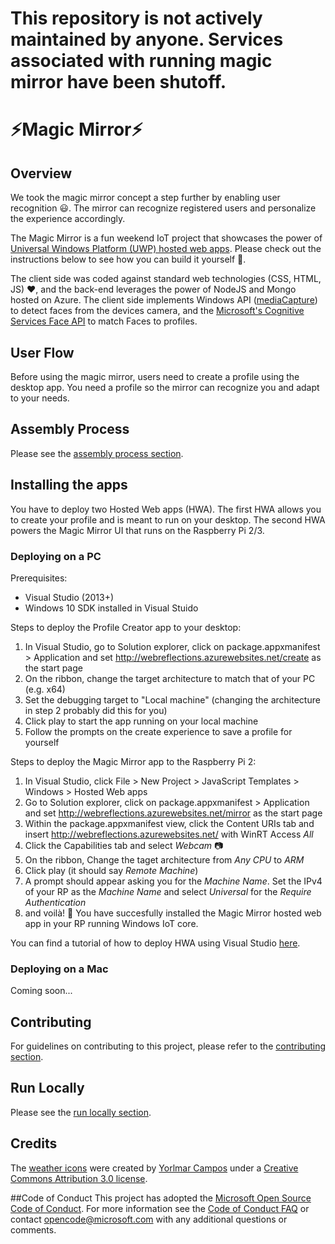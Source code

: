 # This repository is not actively maintained by anyone. Services associated with running magic mirror have been shutoff.

# :zap:Magic Mirror:zap:

## Overview

We took the magic mirror concept a step further by enabling user recognition :smiley:. The mirror can recognize registered users and personalize the experience accordingly.

The Magic Mirror is a fun weekend IoT project that showcases the power of [Universal Windows Platform (UWP) hosted web apps](https://microsoftedge.github.io/WebAppsDocs/en-US/win10/HWA.htm). Please check out the instructions below to see how you can build it yourself :rocket:.

The client side was coded against standard web technologies (CSS, HTML, JS) :heart:, and the back-end leverages the power of NodeJS and Mongo hosted on Azure. The client side implements Windows API ([mediaCapture](https://msdn.microsoft.com/en-us/library/windows/apps/windows.media.capture.aspx)) to detect faces from the devices camera, and the [Microsoft's Cognitive Services Face API](https://www.projectoxford.ai/face) to match Faces to profiles.

## User Flow

Before using the magic mirror, users need to create a profile using the desktop app. You need a profile so the mirror can recognize you and adapt to your needs.

## Assembly Process

Please see the [assembly process section](.github/ASSEMBLY.md).

## Installing the apps

You have to deploy two Hosted Web apps (HWA). The first HWA allows you to create your profile and is meant to run on your desktop. The second HWA powers the Magic Mirror UI that runs on the Raspberry Pi 2/3.

### Deploying on a PC

Prerequisites:

* Visual Studio (2013+)
* Windows 10 SDK installed in Visual Stuido

Steps to deploy the Profile Creator app to your desktop:

1. In Visual Studio, go to Solution explorer, click on package.appxmanifest > Application and set http://webreflections.azurewebsites.net/create as the start page
2. On the ribbon, change the target architecture to match that of your PC (e.g. x64)
3. Set the debugging target to "Local machine" (changing the architecture in step 2 probably did this for you)
4. Click play to start the app running on your local machine
5. Follow the prompts on the create experience to save a profile for yourself

Steps to deploy the Magic Mirror app to the Raspberry Pi 2:

1. In Visual Studio, click File > New Project > JavaScript Templates > Windows > Hosted Web apps
2. Go to Solution explorer, click on package.appxmanifest > Application and set http://webreflections.azurewebsites.net/mirror as the start page
3. Within the package.appxmanifest view, click the Content URIs tab and insert http://webreflections.azurewebsites.net/ with WinRT Access *All*
4. Click the Capabilities tab and select *Webcam* :camera:
5. On the ribbon, Change the taget architecture from *Any CPU* to *ARM*
6. Click play (it should say *Remote Machine*)
7. A prompt should appear asking you for the *Machine Name*. Set the IPv4 of your RP as the *Machine Name* and select *Universal* for the *Require Authentication*
8. and voilà! :gift: You have succesfully installed the Magic Mirror hosted web app in your RP running Windows IoT core.

You can find a tutorial of how to deploy HWA using Visual Studio [here](https://microsoftedge.github.io/WebAppsDocs/en-US/win10/DeployToPiWithVS.htm).

### Deploying on a Mac

Coming soon...

## Contributing

For guidelines on contributing to this project, please refer to the [contributing section](.github/CONTRIBUTING.md).

## Run Locally

Please see the [run locally section](.github/RUNLOCALLY.md).

## Credits

The [weather icons](https://thenounproject.com/Yorlmar%20Campos/collection/good-weather/) were created by [Yorlmar Campos](http://www.rnsfonts.com/) under a [Creative Commons Attribution 3.0 license](http://creativecommons.org/licenses/by/3.0/us/).

##Code of Conduct
This project has adopted the [Microsoft Open Source Code of Conduct](https://opensource.microsoft.com/codeofconduct/). For more information see the [Code of Conduct FAQ](https://opensource.microsoft.com/codeofconduct/faq/) or contact [opencode@microsoft.com](mailto:opencode@microsoft.com) with any additional questions or comments.
